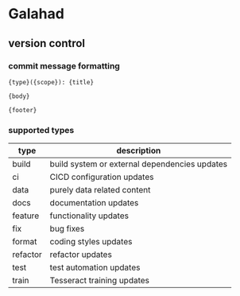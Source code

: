 # Galahad

## version control

### commit message formatting
```
{type}({scope}): {title}

{body}

{footer}
```

### supported types
|type|description|
|---|---|
|build|build system or external dependencies updates|
|ci|CICD configuration updates|
|data|purely data related content|
|docs|documentation updates|
|feature|functionality updates|
|fix|bug fixes|
|format|coding styles updates|
|refactor|refactor updates|
|test|test automation updates|
|train|Tesseract training updates|
